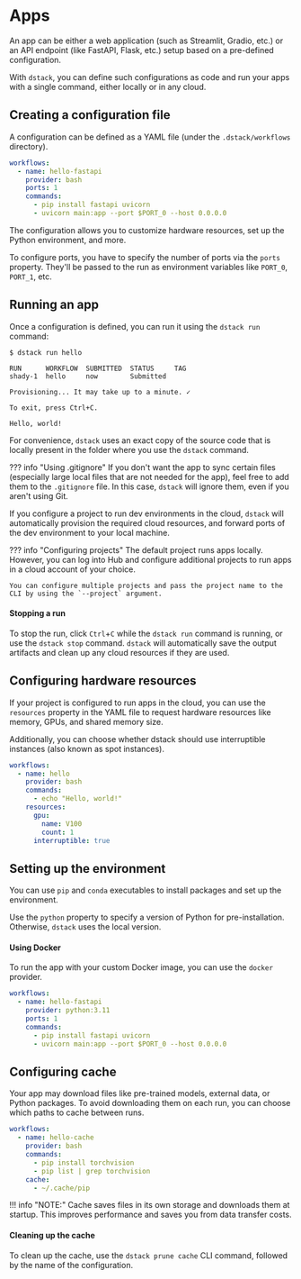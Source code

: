 # Apps

An app can be either a web application (such as Streamlit, Gradio, etc.) or an API endpoint (like FastAPI, Flask, etc.)
setup based on a pre-defined configuration.

With `dstack`, you can define such configurations as code and run your apps with a single command, either
locally or in any cloud.

## Creating a configuration file

A configuration can be defined as a YAML file (under the `.dstack/workflows` directory).

<div editor-title=".dstack/workflows/hello.yaml"> 

```yaml
workflows:
  - name: hello-fastapi
    provider: bash
    ports: 1
    commands:
      - pip install fastapi uvicorn
      - uvicorn main:app --port $PORT_0 --host 0.0.0.0
```

</div>

The configuration allows you to customize hardware resources, set up the Python environment, 
and more.

To configure ports, you have to specify the number of ports via the `ports` property. They'll be
passed to the run as environment variables like `PORT_0`, `PORT_1`, etc.

[//]: # (TODO [MAJOR]: It supports only YAML and doesn't allow to use pure Python)

[//]: # (TODO [MAJOR]: It's not convenient to use dstack environment variables for ports)

[//]: # (TODO [MAJOR]: Currently, it requires the user to hardcode `--host 0.0.0.0`)

## Running an app

Once a configuration is defined, you can run it using the `dstack run` command:

<div class="termy">

```shell
$ dstack run hello

RUN      WORKFLOW  SUBMITTED  STATUS     TAG
shady-1  hello     now        Submitted  
 
Provisioning... It may take up to a minute. ✓

To exit, press Ctrl+C.

Hello, world!
```

</div>

For convenience, `dstack` uses an exact copy of the source code that is locally present in the folder where you use the `dstack` command.

??? info "Using .gitignore"
    If you don't want the app to sync certain files (especially large local files that are not needed
    for the app), feel free to add them to the `.gitignore` file. In this case, `dstack` will ignore them,
    even if you aren't using Git.

If you configure a project to run dev environments in the cloud, `dstack` will automatically provision the
required cloud resources, and forward ports of the dev environment to your local machine.

??? info "Configuring projects"
    The default project runs apps locally. However, you can
    log into Hub and configure additional projects to run apps in a cloud account of your choice. 

    You can configure multiple projects and pass the project name to the CLI by using the `--project` argument.

#### Stopping a run

To stop the run, click `Ctrl`+`C` while the `dstack run` command is running,
or use the `dstack stop` command. `dstack` will automatically save the output artifacts and clean up any cloud resources 
if they are used.

## Configuring hardware resources

If your project is configured to run apps in the cloud, you can use the `resources` property in the YAML file to 
request hardware resources like memory, GPUs, and shared memory size.

Additionally, you can choose whether dstack should use interruptible instances (also known as spot instances).

<div editor-title=".dstack/workflows/hello.yaml"> 

```yaml
workflows:
  - name: hello
    provider: bash
    commands:
      - echo "Hello, world!"
    resources:
      gpu:
        name: V100
        count: 1
      interruptible: true
```

</div>

## Setting up the environment

You can use `pip` and `conda` executables to install packages and set up the environment.

Use the `python` property to specify a version of Python for pre-installation. Otherwise, `dstack` uses the local version.

[//]: # (TODO [MAJOR]: Currently, there is no way to pre-build the environment)

#### Using Docker

To run the app with your custom Docker image, you can use the `docker` provider.

<div editor-title=".dstack/workflows/hello-docker.yaml"> 

```yaml
workflows:
  - name: hello-fastapi
    provider: python:3.11
    ports: 1
    commands:
      - pip install fastapi uvicorn
      - uvicorn main:app --port $PORT_0 --host 0.0.0.0
```

</div>

## Configuring cache

Your app may download files like pre-trained models, external data, or Python
packages. To avoid downloading them on each run, you can choose
which paths to cache between runs. 

<div editor-title=".dstack/workflows/hello-cache.yaml"> 

```yaml
workflows:
  - name: hello-cache
    provider: bash
    commands:
      - pip install torchvision
      - pip list | grep torchvision
    cache:
      - ~/.cache/pip
```

</div>

!!! info "NOTE:"
    Cache saves files in its own storage and downloads them at startup. This improves performance and saves you 
    from data transfer costs.

#### Cleaning up the cache

To clean up the cache, use the `dstack prune cache` CLI command, followed by the name of the configuration.